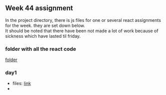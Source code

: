 ## Week 44 assignment 

In the project directory, there is js files for one or several react assignments for the week. 
they are set down below.
<br>
It should be noted that there have been not made a lot of work because of sickness which have lasted til friday. 


### folder with all the react code 
 [folder](https://github.com/bananahowl/week44/tree/master/src)
### day1
  - files: [link]( )
 - 